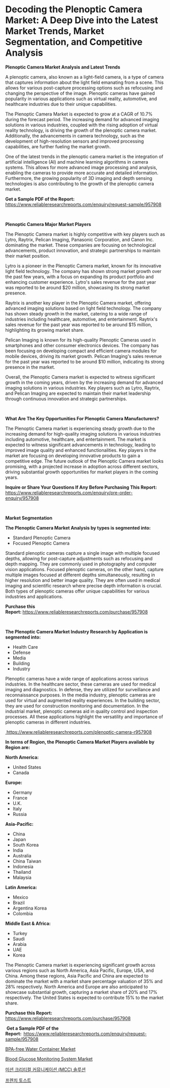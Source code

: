 <p><h1>Decoding the Plenoptic Camera Market: A Deep Dive into the Latest Market Trends, Market Segmentation, and Competitive Analysis</h1></p><p><strong>Plenoptic Camera Market Analysis and Latest Trends</strong></p>
<p><p>A plenoptic camera, also known as a light-field camera, is a type of camera that captures information about the light field emanating from a scene. This allows for various post-capture processing options such as refocusing and changing the perspective of the image. Plenoptic cameras have gained popularity in various applications such as virtual reality, automotive, and healthcare industries due to their unique capabilities.</p><p>The Plenoptic Camera Market is expected to grow at a CAGR of 10.7% during the forecast period. The increasing demand for advanced imaging solutions in various industries, coupled with the rising adoption of virtual reality technology, is driving the growth of the plenoptic camera market. Additionally, the advancements in camera technology, such as the development of high-resolution sensors and improved processing capabilities, are further fueling the market growth.</p><p>One of the latest trends in the plenoptic camera market is the integration of artificial intelligence (AI) and machine learning algorithms in camera systems. This allows for more advanced image processing and analysis, enabling the cameras to provide more accurate and detailed information. Furthermore, the growing popularity of 3D imaging and depth sensing technologies is also contributing to the growth of the plenoptic camera market.</p></p>
<p><strong>Get a Sample PDF of the Report:&nbsp;</strong> <a href="https://www.reliableresearchreports.com/enquiry/request-sample/957908">https://www.reliableresearchreports.com/enquiry/request-sample/957908</a></p>
<p>&nbsp;</p>
<p><strong>Plenoptic Camera Major Market Players</strong></p>
<p><p>The Plenoptic Camera market is highly competitive with key players such as Lytro, Raytrix, Pelican Imaging, Panasonic Corporation, and Canon Inc. dominating the market. These companies are focusing on technological advancements, product innovation, and strategic partnerships to maintain their market position.</p><p>Lytro is a pioneer in the Plenoptic Camera market, known for its innovative light field technology. The company has shown strong market growth over the past few years, with a focus on expanding its product portfolio and enhancing customer experience. Lytro's sales revenue for the past year was reported to be around $20 million, showcasing its strong market presence.</p><p>Raytrix is another key player in the Plenoptic Camera market, offering advanced imaging solutions based on light field technology. The company has shown steady growth in the market, catering to a wide range of industries including healthcare, automotive, and entertainment. Raytrix's sales revenue for the past year was reported to be around $15 million, highlighting its growing market share.</p><p>Pelican Imaging is known for its high-quality Plenoptic Cameras used in smartphones and other consumer electronics devices. The company has been focusing on developing compact and efficient camera modules for mobile devices, driving its market growth. Pelican Imaging's sales revenue for the past year was reported to be around $10 million, indicating its strong presence in the market.</p><p>Overall, the Plenoptic Camera market is expected to witness significant growth in the coming years, driven by the increasing demand for advanced imaging solutions in various industries. Key players such as Lytro, Raytrix, and Pelican Imaging are expected to maintain their market leadership through continuous innovation and strategic partnerships.</p></p>
<p>&nbsp;</p>
<p><strong>What Are The Key Opportunities For Plenoptic Camera Manufacturers?</strong></p>
<p><p>The Plenoptic Camera market is experiencing steady growth due to the increasing demand for high-quality imaging solutions in various industries including automotive, healthcare, and entertainment. The market is expected to witness significant advancements in technology, leading to improved image quality and enhanced functionalities. Key players in the market are focusing on developing innovative products to gain a competitive edge. The future outlook of the Plenoptic Camera market looks promising, with a projected increase in adoption across different sectors, driving substantial growth opportunities for market players in the coming years.</p></p>
<p><strong>Inquire or Share Your Questions If Any Before Purchasing This Report:</strong> <a href="https://www.reliableresearchreports.com/enquiry/pre-order-enquiry/957908">https://www.reliableresearchreports.com/enquiry/pre-order-enquiry/957908</a></p>
<p>&nbsp;</p>
<p><strong>Market Segmentation</strong></p>
<p><strong>The Plenoptic Camera Market Analysis by types is segmented into:</strong></p>
<p><ul><li>Standard Plenoptic Camera</li><li>Focused Plenoptic Camera</li></ul></p>
<p><p>Standard plenoptic cameras capture a single image with multiple focused depths, allowing for post-capture adjustments such as refocusing and depth mapping. They are commonly used in photography and computer vision applications. Focused plenoptic cameras, on the other hand, capture multiple images focused at different depths simultaneously, resulting in higher resolution and better image quality. They are often used in medical imaging and scientific research where precise depth information is crucial. Both types of plenoptic cameras offer unique capabilities for various industries and applications.</p></p>
<p><strong>Purchase this Report:&nbsp;</strong><a href="https://www.reliableresearchreports.com/purchase/957908">https://www.reliableresearchreports.com/purchase/957908</a></p>
<p>&nbsp;</p>
<p><strong>The Plenoptic Camera Market Industry Research by Application is segmented into:</strong></p>
<p><ul><li>Health Care</li><li>Defense</li><li>Media</li><li>Building</li><li>Industry</li></ul></p>
<p><p>Plenoptic cameras have a wide range of applications across various industries. In the healthcare sector, these cameras are used for medical imaging and diagnostics. In defense, they are utilized for surveillance and reconnaissance purposes. In the media industry, plenoptic cameras are used for virtual and augmented reality experiences. In the building sector, they are used for construction monitoring and documentation. In the industrial market, plenoptic cameras aid in quality control and inspection processes. All these applications highlight the versatility and importance of plenoptic cameras in different industries.</p></p>
<p><a href="https://www.reliableresearchreports.com/plenoptic-camera-r957908">&nbsp;https://www.reliableresearchreports.com/plenoptic-camera-r957908</a></p>
<p><strong>In terms of Region, the Plenoptic Camera Market Players available by Region are:</strong></p>
<p>
    <p> <strong> North America: </strong>
        <ul>
            <li>United States</li>
            <li>Canada</li>
        </ul>
        </p> 
    <p> <strong> Europe: </strong>
        <ul>
            <li>Germany</li>
            <li>France</li>
            <li>U.K.</li>
            <li>Italy</li>
            <li>Russia</li>
        </ul>
        </p> 
    <p> <strong> Asia-Pacific: </strong>
        <ul>
            <li>China</li>
            <li>Japan</li>
            <li>South Korea</li>
            <li>India</li>
            <li>Australia</li>
            <li>China Taiwan</li>
            <li>Indonesia</li>
            <li>Thailand</li>
            <li>Malaysia</li>
        </ul>
        </p> 
    <p> <strong> Latin America: </strong>
        <ul>
            <li>Mexico</li>
            <li>Brazil</li>
            <li>Argentina Korea</li>
            <li>Colombia</li>
        </ul>
        </p> 
    <p> <strong> Middle East & Africa: </strong>
        <ul>
            <li>Turkey</li>
            <li>Saudi</li>
            <li>Arabia</li>
            <li>UAE</li>
            <li>Korea</li>
        </ul>
    </p>
    </p>
<p><p>The Plenoptic Camera market is experiencing significant growth across various regions such as North America, Asia Pacific, Europe, USA, and China. Among these regions, Asia Pacific and China are expected to dominate the market with a market share percentage valuation of 35% and 28% respectively. North America and Europe are also anticipated to showcase substantial growth, capturing a market share of 20% and 17% respectively. The United States is expected to contribute 15% to the market share.</p></p>
<p><strong>Purchase this Report: </strong><a href="https://www.reliableresearchreports.com/purchase/957908">https://www.reliableresearchreports.com/purchase/957908</a></p>
<p>&nbsp;<strong>Get a Sample PDF of the Report:&nbsp;&nbsp;</strong><a href="https://www.reliableresearchreports.com/enquiry/request-sample/957908">https://www.reliableresearchreports.com/enquiry/request-sample/957908</a></p>
<p><strong></strong></p>
<p><p><a href="https://issuu.com/reportprime-2/docs/bpa-free-water-container-market-size-2030.pptx">BPA-free Water Container Market</a></p><p><a href="https://github.com/RichRobinson5/Market-Research-Report-List-5/blob/main/blood-glucose-monitoring-system-market.md">Blood Glucose Monitoring System Market</a></p><p><a href="https://medium.com/@fly879567/%EC%A4%91%EB%8C%80%ED%95%9C-%EB%AF%B8%EC%85%98-%ED%86%B5%EC%8B%A0-mcc-%EC%86%94%EB%A3%A8%EC%85%98-%EC%8B%9C%EC%9E%A5-%EC%8B%9C%EC%9E%A5-%EC%A0%90%EC%9C%A0%EC%9C%A8-%EC%8B%9C%EC%9E%A5-%EB%8F%99%ED%96%A5-%EB%B0%8F-%EB%AF%B8%EB%9E%98-%EC%84%B1%EC%9E%A5-%ED%83%90%EC%83%89-376f864c3abc">미션 크리티컬 커뮤니케이션 (MCC) 솔루션</a></p><p><a href="https://github.com/sougarounis/Market-Research-Report-List-4/blob/main/471792678066.md">프렌치 토스트</a></p></p>